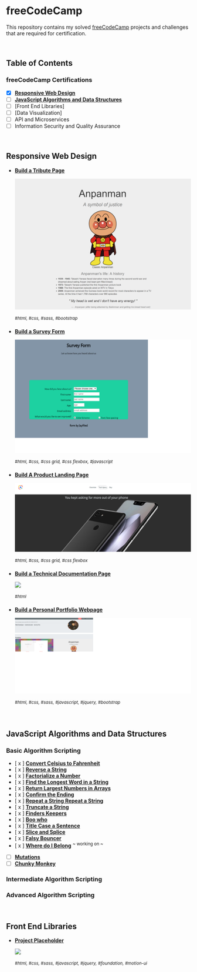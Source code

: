 # freeCodeCamp

This repository contains my solved [freeCodeCamp](https://www.freecodecamp.org) projects and challenges that are required for certification.

&nbsp;

## Table of Contents

### freeCodeCamp Certifications

- [x] [**Responsive Web Design**](https://github.com/jayfiled/ZeroToMasteryProjects)
- [ ] [**JavaScript Algorithms and Data Structures**](https://github.com/jayfiled/fcc/tree/master/js_basic_algorithms)
- [ ] [Front End Libraries]
- [ ] [Data Visualization]
- [ ] API and Microservices
- [ ] Information Security and Quality Assurance

&nbsp;

## Responsive Web Design

- [**Build a Tribute Page**](https://codepen.io/jayfiled/full/ZowvbG)

  [![](_assets/screens/Anpanman.png)](#)

  <sup>_#html, #css, #sass, #bootstrap_</sup>

- [**Build a Survey Form**](#)

  [![](_assets/screens/survey_form.png)](https://jayfiled.github.io/survey-form/)

  <sup>_#html, #css, #css grid, #css flexbox, #javascript_</sup>

- [**Build A Product Landing Page**](https://jayfiled.github.io/product-landing-page/)

  [![](_assets/screens/product.png)](#)

  <sup>_#html, #css, #css grid, #css flexbox_</sup>

- [**Build a Technical Documentation Page**](#)

  [![](_assets/screens/documentation_page.png)](#)

  <sup>_#html_</sup>

- [**Build a Personal Portfolio Webpage**](https://jayfiled.github.io/portfolio/)

  [![](_assets/screens/portfolio.png)](#)

  <sup>_#html, #css, #sass, #javascript, #jquery, #bootstrap_</sup>

&nbsp;

## JavaScript Algorithms and Data Structures

### Basic Algorithm Scripting

- [ x ] [**Convert Celsius to Fahrenheit**](https://github.com/jayfiled/fcc/blob/master/js_basic_algorithms/convert_celsius_to_fahrenheit.js)
- [ x ] [**Reverse a String**](https://github.com/jayfiled/fcc/blob/master/js_basic_algorithms/reverse_a_string.js)
- [ x ] [**Factorialize a Number**](https://github.com/jayfiled/fcc/blob/master/js_basic_algorithms/factorialize_a_number.js)
- [ x ] [**Find the Longest Word in a String**](https://github.com/jayfiled/fcc/blob/master/js_basic_algorithms/find_the_longest_word_in_a_string.js)
- [ x ] [**Return Largest Numbers in Arrays**](https://github.com/jayfiled/fcc/blob/master/js_basic_algorithms/return_largest_number_in_arrays.js)
- [ x ] [**Confirm the Ending**](https://github.com/jayfiled/fcc/blob/master/js_basic_algorithms/confirm_the_ending.js)
- [ x ] [**Repeat a String Repeat a String**](https://github.com/jayfiled/fcc/blob/master/js_basic_algorithms/repeat_a_string_repeat_a_string.js)
- [ x ] [**Truncate a String**](https://github.com/jayfiled/fcc/blob/master/js_basic_algorithms/truncate_a_string.js)
- [ x ] [**Finders Keepers**](https://github.com/jayfiled/fcc/blob/master/js_basic_algorithms/finders_keepers.js)
- [ x ] [**Boo who**](https://github.com/jayfiled/fcc/blob/master/js_basic_algorithms/boo_who.js)
- [ x ] [**Title Case a Sentence**](https://github.com/jayfiled/fcc/blob/master/js_basic_algorithms/title_case_a_sentence.js)
- [ x ] [**Slice and Splice**](https://github.com/jayfiled/fcc/blob/master/js_basic_algorithms/slice_and_splice.js)
- [ x ] [**Falsy Bouncer**](https://github.com/jayfiled/fcc/blob/master/js_basic_algorithms/falsy_bouncer.js)
- [ x ] [**Where do I Belong**](https://github.com/jayfiled/fcc/blob/master/js_basic_algorithms/where_do_i_belong.js) <sup>~ working on ~</sup>
- [  ] [**Mutations**]()
- [  ] [**Chunky Monkey**](#)

### Intermediate Algorithm Scripting

### Advanced Algorithm Scripting


&nbsp;

## Front End Libraries

- [**Project Placeholder**](#)

  [![](_assets/README/random_quote_machine.png)](#)

  <sup>_#html, #css, #sass, #javascript, #jquery, #foundation, #motion-ui_</sup>